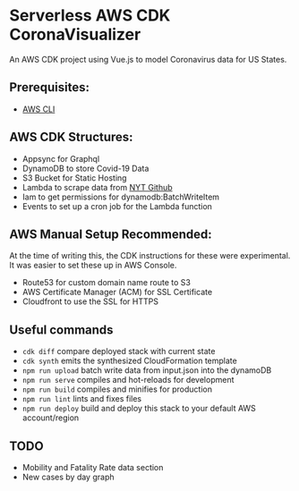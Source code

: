 # Serverless AWS CDK CoronaVisualizer

An AWS CDK project using Vue.js to model Coronavirus data for US States.

## Prerequisites:
- [AWS CLI](https://docs.aws.amazon.com/cli/latest/userguide/cli-chap-install.html)


## AWS CDK Structures:
- Appsync for Graphql
- DynamoDB to store Covid-19 Data
- S3 Bucket for Static Hosting
- Lambda to scrape data from [NYT Github](https://github.com/nytimes/covid-19-data)
- Iam to get permissions for dynamodb:BatchWriteItem
- Events to set up a cron job for the Lambda function


## AWS Manual Setup Recommended:

At the time of writing this, the CDK instructions for these were experimental.
It was easier to set these up in AWS Console. 

- Route53 for custom domain name route to S3
- AWS Certificate Manager (ACM) for SSL Certificate
- Cloudfront to use the SSL for HTTPS


## Useful commands

 * `cdk diff`             compare deployed stack with current state
 * `cdk synth`            emits the synthesized CloudFormation template
 * `npm run upload`       batch write data from input.json into the dynamoDB
 * `npm run serve`        compiles and hot-reloads for development
 * `npm run build`        compiles and minifies for production
 * `npm run lint`         lints and fixes files
 * `npm run deploy`       build and deploy this stack to your default AWS account/region
 
 ## TODO
 - Mobility and Fatality Rate data section
 - New cases by day graph